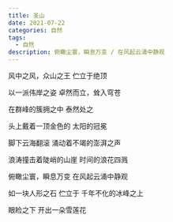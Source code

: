 ```yaml
---
title: 圣山
date: 2021-07-22
categories: 自然
tags:
  - 自然
description: 俯瞰尘寰，瞬息万变 / 在风起云涌中静观
---
```


风中之风，众山之王
伫立于绝顶

以一派伟岸之姿
卓然而立，耸入穹苍

在群峰的簇拥之中
泰然处之

头上戴着一顶金色的
太阳的冠冕

脚下云海翻滚
涌动着不竭的澎湃之声

浪涛撞击着陡峭的山崖
时间的浪花四溅

俯瞰尘寰，瞬息万变
在风起云涌中静观

如一块人形之石
伫立于
千年不化的冰峰之上

眼睑之下
开出一朵雪莲花